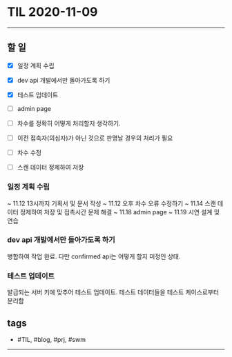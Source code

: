 # TIL 2020-11-09

--------------------------

## 할 일

- [x] 일정 계획 수립
- [x] dev api 개발에서만 돌아가도록 하기
- [x] 테스트 업데이트
- [ ] admin page
- [ ] 차수를 정확히 어떻게 처리할지 생각하기.
- [ ] 이전 접촉자(의심자)가 아닌 것으로 판명날 경우의 처리가 필요
- [ ] 차수 수정
- [ ] 스캔 데이터 정제하여 저장



### 일정 계획 수립

~ 11.12 13시까지 기획서 및 문서 작성
~ 11.12 오후 차수 오류 수정하기
~ 11.14 스캔 데이터 정제하여 저장 및 접촉시간 문제 해결
~ 11.18 admin page
~ 11.19 시연 설계 및 연습


### dev api 개발에서만 돌아가도록 하기

병합하여 작업 완료. 다만 confirmed api는 어떻게 할지 미정인 상태.


### 테스트 업데이트

발급되는 서버 키에 맞추어 테스트 업데이트.
테스트 데이터들을 테스트 케이스로부터 분리함



## tags
- \#TIL, \#blog, \#prj, \#swm

--------------------------
